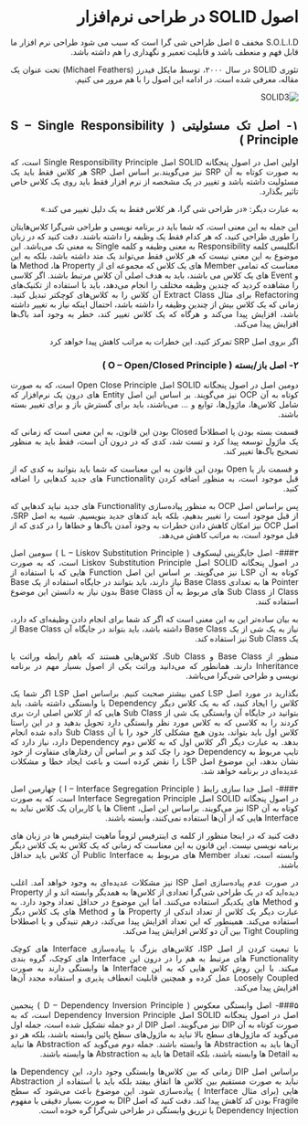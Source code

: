 <div dir='rtl' align="justify">

# اصول SOLID در طراحی نرم‌افزار
S.O.L.I.D مخفف ۵ اصل طراحی شی گرا است که سبب می شود طراحی نرم افزار ما قابل فهم و منعطف باشد و قابلیت تعمیر و نگهداری را هم داشته باشد.

تئوری SOLID در سال ۲۰۰۰، توسط مایکل فیدرز (Michael Feathers) تحت عنوان  یک مقاله، معرفی شده است. در ادامه این اصول را با هم مرور می کنیم.

  ![SOLID3](https://user-images.githubusercontent.com/43606924/125417961-77b0cc85-b422-4041-a366-ff009700b55e.jpg)


## ۱- اصل تک مسئولیتی ( S – Single Responsibility Principle )
اولین اصل در اصول پنجگانه SOLID اصل Single Responsibility Principle است، که به صورت کوتاه به آن SRP نیز می‌گویند.بر اساس اصل SRP هر کلاس فقط باید یک مسئولیت داشته باشد و تغییر در یک مشخصه از نرم افزار فقط باید روی یک کلاس خاص تاثیر بگذارد.

به عبارت دیگر: «در طراحی شی گرا، هر کلاس فقط به یک دلیل تغییر می کند.»

این جمله به این معنی است، که شما باید در برنامه نویسی و طراحی شی‌گرا کلاس‌هایتان را طوری طراحی کنید، که هر کدام فقط یک وظیفه را داشته باشند.
دقت کنید که در زبان انگلیسی کلمه Responsibility به معنی وظیفه و کلمه Single به معنی تک می‌باشد. این موضوع به این معنی نیست که هر کلاس فقط می‌تواند یک متد داشته باشد، بلکه به این معناست که تمامی Member های یک کلاس که مجموعه‌ ای از Property ها، Method ها و Event های یک کلاس می‌ باشند، باید به هدف اصلی آن کلاس مرتبط باشند.
اگر کلاسی را مشاهده کردید که چندین وظیفه مختلف را انجام می‌دهد، باید با استفاده از تکنیک‌های Refactoring برای مثال Extract Class آن کلاس را به کلاس‌های کوچکتر تبدیل کنید.
زمانی که یک کلاس بیش از چندین وظیفه را داشته باشد، احتمال اینکه نیاز به تغییر داشته باشد، افزایش پیدا می‌کند و هرگاه که یک کلاس تغییر کند، خطر به وجود آمد باگ‌ها افزایش پیدا می‌کند.

اگر بروی اصل SRP تمرکز کنید، این خطرات به مراتب کاهش پیدا خواهد کرد


### ۲- اصل باز/بسته ( O – Open/Closed Principle )
دومین اصل در اصول پنجگانه SOLID اصل Open Close Principle است، که به صورت کوتاه به آن OCP نیز می‌گویند. بر اساس این اصل Entity های درون یک نرم‌افزار که شامل کلاس‌ها، ماژول‌ها، توابع و ... می‌باشند، باید برای گسترش باز و برای تغییر بسته باشند.

قسمت بسته بودن یا اصطلاحاً Closed بودن این قانون، به این معنی است که زمانی که یک ماژول توسعه پیدا کرد و تست شد، کدی که در درون آن است، فقط باید به منظور تصحیح باگ‌ها تغییر کند.

و قسمت باز یا Open بودن این قانون به این معناست که شما باید بتوانید به کدی که از قبل موجود است، به منظور اضافه کردن Functionality های جدید کدهایی را اضافه کنید.

پس براساس اصل OCP به منظور پیاده‌سازی Functionality های جدید نباید کدهایی که از قبل موجود است را تغییر بدهیم، بلکه باید کدهای جدید بنویسیم.
شبیه به اصل SRP، اصل OCP نیز امکان کاهش دادن خطرات به وجود آمدن باگ‌ها و خطاها را در کدی که از قبل موجود است، به مراتب کاهش می‌دهد.

###۳- اصل جایگزینی لیسکوف ( L – Liskov Substitution Principle )
سومین اصل در اصول پنجگانه SOLID اصل Liskov Substitution Principle است، که به صورت کوتاه به آن LSP نیز می‌گویند. بر اساس این اصل Function هایی که با استفاده از Pointer ها به تعدادی Base Class نیاز دارند، باید بتوانند در جایگاه استفاده از یک Base Class از Sub Class های مربوط به آن Base Class بدون نیاز به دانستن این موضوع استفاده کنند.

به بیان ساده‌تر این به این معنی است که اگر کد شما برای انجام دادن وظیفه‌ای که دارد، نیاز به یک شی از یک Base Class داشته باشد، باید بتواند در جایگاه آن Base Class از یک Sub Class نیز استفاده کند.

منظور از Base Class و Sub Class، کلاس‌هایی هستند که باهم رابطه وراثت یا Inheritance دارند. همانطور که می‌دانید وراثت یکی از اصول بسیار مهم در برنامه‌ نویسی و طراحی شی‌گرا می‌باشد.

بگذارید در مورد اصل LSP کمی بیشتر صحبت کنیم. براساس اصل LSP اگر شما یک کلاس را ایجاد کنید، که به یک کلاس دیگر Dependency یا وابستگی داشته باشد، باید بتوانید در جایگاه آن وابستگی یک شی از Sub Class هایی که از کلاس اصلی ارث بری کردند را به کلاسی که به کلاس مورد نظر وابستگی دارد تحویل بدهید و در این راستا کلاس اول باید بتواند، بدون هیچ مشکلی کار خود را با آن Sub Class داده شده انجام بدهد.
به عبارت دیگر اگر کلاس اول که به کلاس دوم Dependency دارد، نیاز دارد که تایپ مربوط به Dependency خود را چک کند و بر اساس آن رفتارهای متفاوت از خود نشان بدهد، این موضوع اصل LSP را نقض کرده است و باعث ایجاد خطا و مشکلات عدیده‌ای در برنامه خواهد شد.

###۴- اصل جدا سازی رابط ( I – Interface Segregation Principle )
چهارمین اصل در اصول پنجگانه SOLID اصل Interface Segregation Principle است، که به صورت کوتاه به آن ISP نیز می‌گویند. براساس این اصل، Client ها یا کاربران یک کلاس نباید به Interface هایی که از آن‌ها استفاده نمی‌کنند، وابسته باشند.

دقت کنید که در اینجا منظور از کلمه ی اینترفیس لزوماً ماهیت اینترفیس ها در زبان های برنامه نویسی نیست. این قانون به این معناست که زمانی که یک کلاس به یک کلاس دیگر وابسته است، تعداد Member های مربوط به Public Interface آن کلاس باید حداقل باشند.

در صورت عدم پیاده‌سازی اصل ISP نیز مشکلات عدیده‌ای به وجود خواهد آمد. اغلب دیده‌اید که در یک طراحی شی‌گرا تعدادی از کلاس‌ها به همدیگر وابسته‌ اند و از Property و Method های یکدیگر استفاده می‌کنند. اما این موضوع در حداقل تعداد وجود دارد. به عبارت دیگر یک کلاس از تعداد اندکی از Property ها و Method های یک کلاس دیگر استفاده می‌کند. همینطور که این تعداد افزایش پیدا می‌کند، درهم تنیدگی و یا اصطلاحا Tight Coupling بین آن دو کلاس افزایش پیدا می‌کند.

با تبعیت کردن از اصل ISP، کلاس‌های بزرگ با پیاده‌سازی Interface های کوچک Functionality های مرتبط به هم را در درون این Interface های کوچک، گروه بندی میکند. با این روش کلاس‌ هایی که به این Interface ها وابستگی دارند به صورت Loosely Coupled عمل کرده و همچنین قابلیت انعطاف پذیری و استفاده مجدد آن‌ها افزایش پیدا می‌کند.

###۵- اصل وابستگی معکوس ( D – Dependency Inversion Principle )
پنجمین اصل در اصول پنجگانه SOLID اصل Dependency Inversion Principle است، که به صورت کوتاه به آن DIP نیز می‌گویند. اصل DIP از دو جمله تشکیل شده است، جمله اول می‌گوید که ماژول‌های سطح بالا نباید به ماژول‌های سطح پائین وابسته باشند، بلکه هر دو آن‌ها باید به Abstraction ها وابسته باشند. جمله دوم می‌گوید که Abstraction ها نباید به Detail ها وابسته باشند، بلکه Detail ها باید به Abstraction ها وابسته باشند.

براساس اصل DIP زمانی که بین کلاس‌ها وابستگی وجود دارد، این Dependency ها نباید به صورت مستقیم بین کلاس‌ ها اتفاق بیفتد بلکه باید با استفاده از Abstraction هایی (برای مثال Interface ) پیاده‌سازی شود. این موضوع باعث می‌شود که سطح Fragile بودن کد کاهش پیدا کند. دقت کنید که اصل DIP به صورت بسیار دقیقی با مفهوم Dependency Injection یا تزریق وابستگی در طراحی شی‌گرا گره خوده است.

</div>
